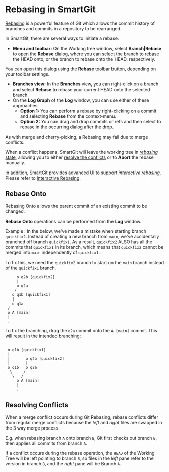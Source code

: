 # Rebasing in SmartGit

[Rebasing](../../GitConcepts/Rebasing.md) is a powerful feature of Git which allows the commit history of branches and commits in a repository to be rearranged.

In SmartGit, there are several ways to initiate a rebase:

- **Menu and toolbar:** On the Working tree window, select **Branch\|Rebase** to open the **Rebase** dialog, where you can select the branch to rebase the HEAD onto, or the branch to rebase onto the HEAD, respectively.

You can open this dialog using the **Rebase** toolbar button, depending on your toolbar settings.

- **Branches view:** In the **Branches** view, you can right-click on a branch and select **Rebase** to rebase your current HEAD onto the selected branch.
- On the **Log Graph** of the **Log** window, you can use either of these approaches:
    - **Option 1:** You can perform a rebase by right-clicking on a commit and selecting **Rebase** from the context-menu.
    - **Option 2:** You can drag and drop commits or refs and then select to rebase in the occurring dialog after the drop.

As with merge and cherry-picking, a Rebasing may fail due to merge conflicts.

When a conflict happens, SmartGit will leave the working tree in [*rebasing* state](../../GitConcepts/Working-Tree-States.md), allowing you to either [resolve the conflicts](Conflict-Solver.md) or to **Abort** the rebase manually.

In addition, SmartGit provides advanced UI to support *interactive rebasing*. Please refer to [Interactive Rebasing](Rebase-Interactive.md).

## Rebase Onto

Rebasing Onto allows the parent commit of an existing commit to be changed.

**Rebase Onto** operations can be performed from the **Log** window.

Example : In the below, we've made a mistake when starting branch `quickfix2`. Instead of creating a new branch from `main`, we've accidentally branched off branch `quickfix1`. As a result, `quickfix2` ALSO has all the commits that `quickfix1` in its branch, which means that `quickfix2` cannot be merged into `main` independently of `quickfix1`.

To fix this, we need the `quickfix2` branch to start on the `main` branch instead of the `quickfix1` branch.

``` text
     o q2b [quickfix2]
     |
     o q2a
    /
   o q1b [quickfix1]
   |
   o q1a
 /
 o A [main]
 |
 .
```

To fix the branching, drag the `q2a` commit onto the `A [main]` commit. This will result in the intended branching:

``` text

 o q1b [quickfix1]
 |
 |       o q2b [quickfix2]
 |       |
 o q1b   o q2a
  \     /  
   \   /  
     o A [main]
     |
     .
```

## Resolving Conflicts

When a merge conflict occurs during Git Rebasing, rebase conflicts differ from regular merge conflicts because the *left* and *right* files are swapped in the 3 way merge process.

E.g. when rebasing branch `A` onto branch `B`, Git first checks out branch `B`, then applies all commits from branch `A`.

If a conflict occurs during the rebase operation, the `HEAD` of the Working Tree will be left pointing to branch `B`, so files in the *left* pane refer to the version in branch `B`, and the *right* pane will be Branch `A`.
